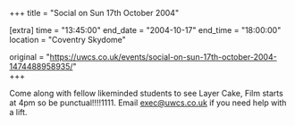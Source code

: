 +++
title = "Social on Sun 17th October 2004"

[extra]
time = "13:45:00"
end_date = "2004-10-17"
end_time = "18:00:00"
location = "Coventry Skydome"

original = "https://uwcs.co.uk/events/social-on-sun-17th-october-2004-1474488958935/"    
+++

Come along with fellow likeminded students to see Layer Cake, Film starts at 4pm so be punctual\!\!\!\!1111.  Email exec@uwcs.co.uk if you need help with a lift.


